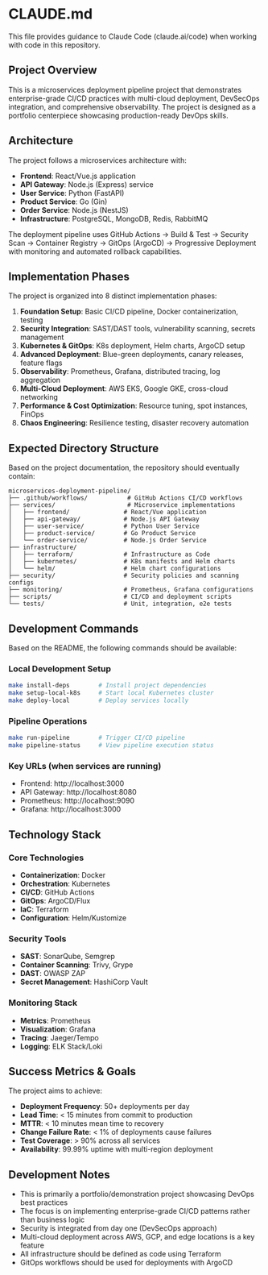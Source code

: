 # CLAUDE.md

This file provides guidance to Claude Code (claude.ai/code) when working with code in this repository.

## Project Overview

This is a microservices deployment pipeline project that demonstrates enterprise-grade CI/CD practices with multi-cloud deployment, DevSecOps integration, and comprehensive observability. The project is designed as a portfolio centerpiece showcasing production-ready DevOps skills.

## Architecture

The project follows a microservices architecture with:
- **Frontend**: React/Vue.js application
- **API Gateway**: Node.js (Express) service 
- **User Service**: Python (FastAPI)
- **Product Service**: Go (Gin)
- **Order Service**: Node.js (NestJS)
- **Infrastructure**: PostgreSQL, MongoDB, Redis, RabbitMQ

The deployment pipeline uses GitHub Actions → Build & Test → Security Scan → Container Registry → GitOps (ArgoCD) → Progressive Deployment with monitoring and automated rollback capabilities.

## Implementation Phases

The project is organized into 8 distinct implementation phases:

1. **Foundation Setup**: Basic CI/CD pipeline, Docker containerization, testing
2. **Security Integration**: SAST/DAST tools, vulnerability scanning, secrets management
3. **Kubernetes & GitOps**: K8s deployment, Helm charts, ArgoCD setup
4. **Advanced Deployment**: Blue-green deployments, canary releases, feature flags
5. **Observability**: Prometheus, Grafana, distributed tracing, log aggregation
6. **Multi-Cloud Deployment**: AWS EKS, Google GKE, cross-cloud networking
7. **Performance & Cost Optimization**: Resource tuning, spot instances, FinOps
8. **Chaos Engineering**: Resilience testing, disaster recovery automation

## Expected Directory Structure

Based on the project documentation, the repository should eventually contain:

```
microservices-deployment-pipeline/
├── .github/workflows/           # GitHub Actions CI/CD workflows
├── services/                    # Microservice implementations
│   ├── frontend/               # React/Vue application
│   ├── api-gateway/            # Node.js API Gateway
│   ├── user-service/           # Python User Service  
│   ├── product-service/        # Go Product Service
│   └── order-service/          # Node.js Order Service
├── infrastructure/
│   ├── terraform/              # Infrastructure as Code
│   ├── kubernetes/             # K8s manifests and Helm charts
│   └── helm/                   # Helm chart configurations
├── security/                   # Security policies and scanning configs
├── monitoring/                 # Prometheus, Grafana configurations
├── scripts/                    # CI/CD and deployment scripts
└── tests/                      # Unit, integration, e2e tests
```

## Development Commands

Based on the README, the following commands should be available:

### Local Development Setup
```bash
make install-deps        # Install project dependencies
make setup-local-k8s     # Start local Kubernetes cluster
make deploy-local        # Deploy services locally
```

### Pipeline Operations
```bash
make run-pipeline        # Trigger CI/CD pipeline
make pipeline-status     # View pipeline execution status
```

### Key URLs (when services are running)
- Frontend: http://localhost:3000
- API Gateway: http://localhost:8080  
- Prometheus: http://localhost:9090
- Grafana: http://localhost:3000

## Technology Stack

### Core Technologies
- **Containerization**: Docker
- **Orchestration**: Kubernetes  
- **CI/CD**: GitHub Actions
- **GitOps**: ArgoCD/Flux
- **IaC**: Terraform
- **Configuration**: Helm/Kustomize

### Security Tools
- **SAST**: SonarQube, Semgrep
- **Container Scanning**: Trivy, Grype
- **DAST**: OWASP ZAP
- **Secret Management**: HashiCorp Vault

### Monitoring Stack
- **Metrics**: Prometheus
- **Visualization**: Grafana  
- **Tracing**: Jaeger/Tempo
- **Logging**: ELK Stack/Loki

## Success Metrics & Goals

The project aims to achieve:
- **Deployment Frequency**: 50+ deployments per day
- **Lead Time**: < 15 minutes from commit to production
- **MTTR**: < 10 minutes mean time to recovery
- **Change Failure Rate**: < 1% of deployments cause failures
- **Test Coverage**: > 90% across all services
- **Availability**: 99.99% uptime with multi-region deployment

## Development Notes

- This is primarily a portfolio/demonstration project showcasing DevOps best practices
- The focus is on implementing enterprise-grade CI/CD patterns rather than business logic
- Security is integrated from day one (DevSecOps approach)  
- Multi-cloud deployment across AWS, GCP, and edge locations is a key feature
- All infrastructure should be defined as code using Terraform
- GitOps workflows should be used for deployments with ArgoCD